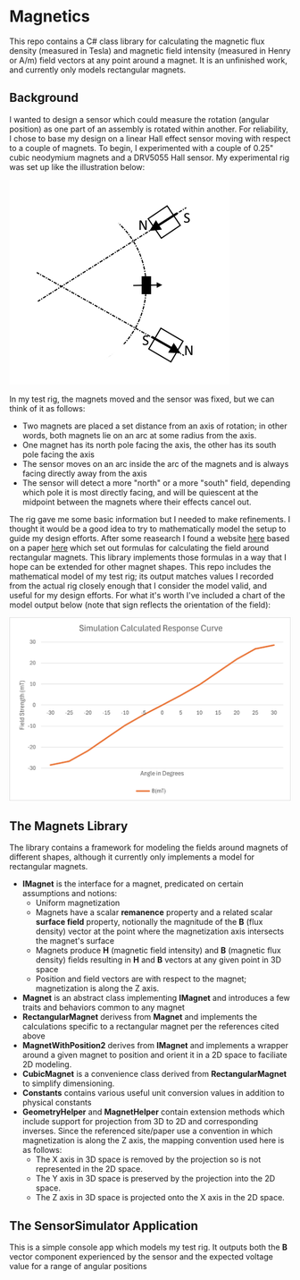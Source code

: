 # Magnetics
This repo contains a C# class library for calculating the magnetic flux density (measured in Tesla) and magnetic field intensity (measured in Henry or A/m) field vectors at any point around a magnet. It is an unfinished work, and currently only models rectangular magnets.

## Background
I wanted to design a sensor which could measure the rotation (angular position) as one part of an assembly is rotated within another. 
For reliability, I chose to base my design on a linear Hall effect sensor moving with respect to a couple of magnets. To begin, I experimented with a couple of 0.25" cubic neodymium magnets and a DRV5055 Hall sensor.
My experimental rig was set up like the illustration below:

![Sensor setup](/Magnetics/SensorSimulator/SensorSetup.png)

In my test rig, the magnets moved and the sensor was fixed, but we can think of it as follows:

* Two magnets are placed a set distance from an axis of rotation; in other words, both magnets lie on an arc at some radius from the axis.
* One magnet has its north pole facing the axis, the other has its south pole facing the axis
* The sensor moves on an arc inside the arc of the magnets and is always facing directly away from the axis
* The sensor will detect a more "north" or a more "south" field, depending which pole it is most directly facing, and will be quiescent at the midpoint between the magnets where their effects cancel out.

The rig gave me some basic information but I needed to make refinements. 
I thought it would be a good idea to try to mathematically model the setup to guide my design efforts.
After some reasearch I found a website [here](https://www.e-magnetica.pl/doku.php/calculator/field_of_cuboid_magnet_or_rectangular_solenoid) based on a paper [here](https://doi.org/10.1063/5.0010982) 
which set out formulas for calculating the field around rectangular magnets. This library implements those formulas in a way that I hope can be extended for other magnet shapes.
This repo includes the mathematical model of my test rig; its output matches values I recorded from the actual rig closely enough that I consider the model valid, and useful for my design efforts.
For what it's worth I've included a chart of the model output below (note that sign reflects the orientation of the field):

![SensorModelOutput](/Magnetics/SensorSimulator/Response.png)

## The Magnets Library

The library contains a framework for modeling the fields around magnets of different shapes, although it currently only implements a model for rectangular magnets.
* **IMagnet** is the interface for a magnet, predicated on certain assumptions and notions:
  * Uniform magnetization
  * Magnets have a scalar **remanence** property and a related scalar **surface field** property, notionally the magnitude of the **B** (flux density) vector at the point where the magnetization axis intersects the magnet's surface
  * Magnets produce **H** (magnetic field intensity) and **B** (magnetic flux density) fields resulting in **H** and **B** vectors at any given point in 3D space
  * Position and field vectors are with respect to the magnet; magnetization is along the Z axis.
* **Magnet** is an abstract class implementing **IMagnet** and introduces a few traits and behaviors common to any magnet
* **RectangularMagnet** derivess from **Magnet** and implements the calculations specific to a rectangular magnet per the references cited above
* **MagnetWithPosition2** derives from **IMagnet** and implements a wrapper around a given magnet to position and orient it in a 2D space to faciliate 2D modeling.
* **CubicMagnet** is a convenience class derived from **RectangularMagnet** to simplify dimensioning.
* **Constants** contains various useful unit conversion values in addition to physical constants
* **GeometryHelper** and **MagnetHelper** contain extension methods which include support for projection from 3D to 2D and corresponding inverses.
Since the referenced site/paper use a convention in which magnetization is along the Z axis,
the mapping convention used here is as follows:
  * The X axis in 3D space is removed by the projection so is not represented in the 2D space.
  * The Y axis in 3D space is preserved by the projection into the 2D space.
  * The Z axis in 3D space is projected onto the X axis in the 2D space.
  
## The SensorSimulator Application

This is a simple console app which models my test rig. It outputs both the **B** vector component experienced by the sensor and the expected voltage value for a range of angular positions
